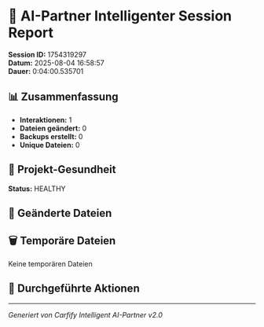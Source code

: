 # 🤖 AI-Partner Intelligenter Session Report
**Session ID:** 1754319297  
**Datum:** 2025-08-04 16:58:57  
**Dauer:** 0:04:00.535701

## 📊 Zusammenfassung
- **Interaktionen:** 1
- **Dateien geändert:** 0
- **Backups erstellt:** 0
- **Unique Dateien:** 0

## 🏥 Projekt-Gesundheit
**Status:** HEALTHY

## 📁 Geänderte Dateien

## 🗑️ Temporäre Dateien
Keine temporären Dateien

## 🎯 Durchgeführte Aktionen

---
*Generiert von Carfify Intelligent AI-Partner v2.0*